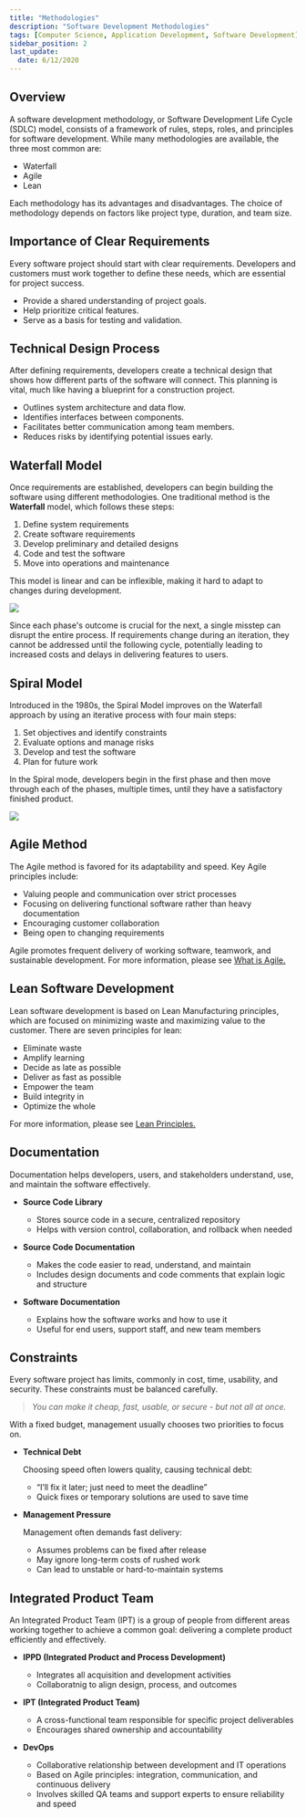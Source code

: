 ```yaml
---
title: "Methodologies"
description: "Software Development Methodologies"
tags: [Computer Science, Application Development, Software Development]
sidebar_position: 2
last_update:
  date: 6/12/2020
---
```


## Overview

A software development methodology, or Software Development Life Cycle (SDLC) model, consists of a framework of rules, steps, roles, and principles for software development. While many methodologies are available, the three most common are:

- Waterfall
- Agile
- Lean

Each methodology has its advantages and disadvantages. The choice of methodology depends on factors like project type, duration, and team size.


## Importance of Clear Requirements

Every software project should start with clear requirements. Developers and customers must work together to define these needs, which are essential for project success.

- Provide a shared understanding of project goals.
- Help prioritize critical features.
- Serve as a basis for testing and validation.

## Technical Design Process

After defining requirements, developers create a technical design that shows how different parts of the software will connect. This planning is vital, much like having a blueprint for a construction project.

- Outlines system architecture and data flow.
- Identifies interfaces between components.
- Facilitates better communication among team members.
- Reduces risks by identifying potential issues early.

## Waterfall Model

Once requirements are established, developers can begin building the software using different methodologies. One traditional method is the **Waterfall** model, which follows these steps:

1. Define system requirements
2. Create software requirements
3. Develop preliminary and detailed designs
4. Code and test the software
5. Move into operations and maintenance

This model is linear and can be inflexible, making it hard to adapt to changes during development.

![](/img/docs/software-dev-methodologies-waterfall-method.png)

Since each phase's outcome is crucial for the next, a single misstep can disrupt the entire process. If requirements change during an iteration, they cannot be addressed until the following cycle, potentially leading to increased costs and delays in delivering features to users.

## Spiral Model

Introduced in the 1980s, the Spiral Model improves on the Waterfall approach by using an iterative process with four main steps:

1. Set objectives and identify constraints
2. Evaluate options and manage risks
3. Develop and test the software
4. Plan for future work

In the Spiral mode, developers begin in the first phase and then move through each of the phases, multiple times, until they have a satisfactory finished product.

<div class='img-center'>

![](/img/docs/software-development-methodologies-spiral-method.png)

</div>


## Agile Method

The Agile method is favored for its adaptability and speed. Key Agile principles include:

- Valuing people and communication over strict processes
- Focusing on delivering functional software rather than heavy documentation
- Encouraging customer collaboration
- Being open to changing requirements

Agile promotes frequent delivery of working software, teamwork, and sustainable development. For more information, please see [What is Agile.](/docs/099-Project-Management/010-Introduction/001-Agile.md)

## Lean Software Development

Lean software development is based on Lean Manufacturing principles, which are focused on minimizing waste and maximizing value to the customer. There are seven principles for lean:

* Eliminate waste
* Amplify learning
* Decide as late as possible
* Deliver as fast as possible
* Empower the team
* Build integrity in
* Optimize the whole

For more information, please see [Lean Principles.](/docs/021-Software-Engineering/014-Software-Development/003-Lean-Principles.md)



## Documentation 

Documentation helps developers, users, and stakeholders understand, use, and maintain the software effectively.

- **Source Code Library**

  - Stores source code in a secure, centralized repository
  - Helps with version control, collaboration, and rollback when needed

- **Source Code Documentation**

  - Makes the code easier to read, understand, and maintain
  - Includes design documents and code comments that explain logic and structure

- **Software Documentation**

  - Explains how the software works and how to use it
  - Useful for end users, support staff, and new team members

## Constraints

Every software project has limits, commonly in cost, time, usability, and security. These constraints must be balanced carefully.

> *You can make it cheap, fast, usable, or secure - but not all at once.*

With a fixed budget, management usually chooses two priorities to focus on.

- **Technical Debt**

  Choosing speed often lowers quality, causing technical debt:

  - “I’ll fix it later; just need to meet the deadline”
  - Quick fixes or temporary solutions are used to save time

- **Management Pressure**

  Management often demands fast delivery:

  - Assumes problems can be fixed after release
  - May ignore long-term costs of rushed work
  - Can lead to unstable or hard-to-maintain systems

## Integrated Product Team

An Integrated Product Team (IPT) is a group of people from different areas working together to achieve a common goal: delivering a complete product efficiently and effectively.

- **IPPD (Integrated Product and Process Development)**

  - Integrates all acquisition and development activities
  - Collaboratnig to align design, process, and outcomes

- **IPT (Integrated Product Team)**

  - A cross-functional team responsible for specific project deliverables
  - Encourages shared ownership and accountability

- **DevOps**

  - Collaborative relationship between development and IT operations
  - Based on Agile principles: integration, communication, and continuous delivery
  - Involves skilled QA teams and support experts to ensure reliability and speed

